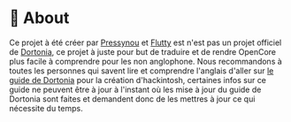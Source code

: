 # 📝 About

Ce projet à été créer par [Pressynou](https://github.com/pressynou/) et [Flutty](https://github.com/FluttyPNG) est n'est pas un projet officiel de [Dortonia](https://github.com/dortania), ce projet à juste pour but de traduire et de rendre OpenCore plus facile à comprendre pour les non anglophone.
Nous recommandons à toutes les personnes qui savent lire et comprendre l'anglais d'aller sur [le guide de Dortonia](https://dortania.github.io/OpenCore-Install-Guide/) pour la création d'hackintosh, certaines infos sur ce guide ne peuvent être à jour à l'instant où les mise à jour du guide de Dortonia sont faites et demandent donc de les mettres à jour ce qui nécessite du temps.
